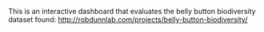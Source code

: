 This is an interactive dashboard that evaluates the belly button biodiversity dataset found:  http://robdunnlab.com/projects/belly-button-biodiversity/
